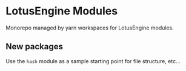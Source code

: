 # LotusEngine Modules

Monorepo managed by yarn workspaces for LotusEngine modules.

## New packages

Use the `hash` module as a sample starting point for file structure, etc...
